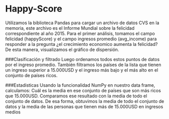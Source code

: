 # Happy-Score
Utilizamos la biblioteca Pandas para cargar un archivo de datos CVS en la memoria, este archivo es el Informe Mundial sobre la felicidad correspondiente
al año 2015. 
Para el primer análisis, tomamos el campo felicidad (happyScore) y el campo ingresos promedio (avg_income)
para responder a la pregunta ¿el crecimiento economico aumenta la felicidad?
De esta manera, visualizamos el gráfico de dispersión.

###Clasificación y filtrado
Luego ordenamos todos estos puntos de datos por el ingreso promedio.
También filtramos los países de la lista que tienen un ingreso superior a 15.000USD y el ingreso más bajo y el más alto en el conjunto de países ricos. 

###Estadisticas
Usando la funcionalidad NumPy en nuestro data frame, calculamos:
Cuál es la media en ese conjunto de países que son más ricos que 15.000USD.
Comparamos ese resultado con la media de todo el conjunto de datos. 
De esa forma, obtuvimos la media de todo el conjunto de datos y la media de las personas que tienen más de 15.000USD en ingresos medios

